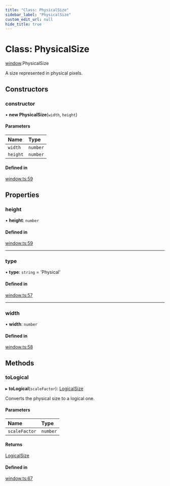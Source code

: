 ```yaml
---
title: "Class: PhysicalSize"
sidebar_label: "PhysicalSize"
custom_edit_url: null
hide_title: true
---
```


# Class: PhysicalSize

[window](../modules/window.md).PhysicalSize

A size represented in physical pixels.

## Constructors

### constructor

• **new PhysicalSize**(`width`, `height`)

#### Parameters

| Name | Type |
| :------ | :------ |
| `width` | `number` |
| `height` | `number` |

#### Defined in

[window.ts:59](https://github.com/tauri-apps/tauri/blob/4bee3a7/tooling/api/src/window.ts#L59)

## Properties

### height

• **height**: `number`

#### Defined in

[window.ts:59](https://github.com/tauri-apps/tauri/blob/4bee3a7/tooling/api/src/window.ts#L59)

___

### type

• **type**: `string` = 'Physical'

#### Defined in

[window.ts:57](https://github.com/tauri-apps/tauri/blob/4bee3a7/tooling/api/src/window.ts#L57)

___

### width

• **width**: `number`

#### Defined in

[window.ts:58](https://github.com/tauri-apps/tauri/blob/4bee3a7/tooling/api/src/window.ts#L58)

## Methods

### toLogical

▸ **toLogical**(`scaleFactor`): [LogicalSize](window.logicalsize.md)

Converts the physical size to a logical one.

#### Parameters

| Name | Type |
| :------ | :------ |
| `scaleFactor` | `number` |

#### Returns

[LogicalSize](window.logicalsize.md)

#### Defined in

[window.ts:67](https://github.com/tauri-apps/tauri/blob/4bee3a7/tooling/api/src/window.ts#L67)
